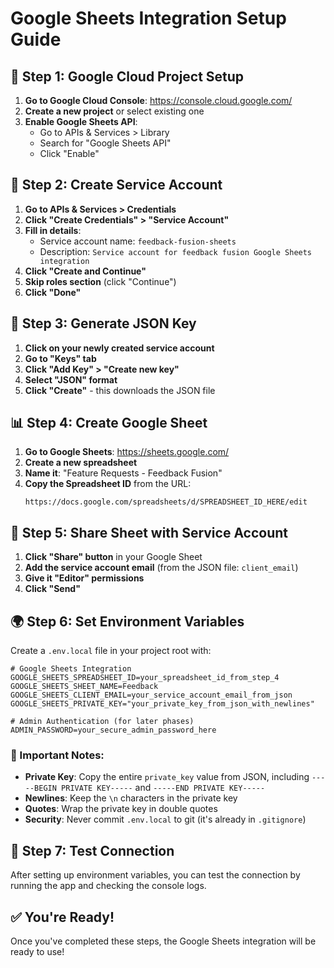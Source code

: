 # Google Sheets Integration Setup Guide

## 🔧 Step 1: Google Cloud Project Setup

1. **Go to Google Cloud Console**: https://console.cloud.google.com/
2. **Create a new project** or select existing one
3. **Enable Google Sheets API**:
   - Go to APIs & Services > Library
   - Search for "Google Sheets API"
   - Click "Enable"

## 🔑 Step 2: Create Service Account

1. **Go to APIs & Services > Credentials**
2. **Click "Create Credentials" > "Service Account"**
3. **Fill in details**:
   - Service account name: `feedback-fusion-sheets`
   - Description: `Service account for feedback fusion Google Sheets integration`
4. **Click "Create and Continue"**
5. **Skip roles section** (click "Continue")
6. **Click "Done"**

## 📜 Step 3: Generate JSON Key

1. **Click on your newly created service account**
2. **Go to "Keys" tab**
3. **Click "Add Key" > "Create new key"**
4. **Select "JSON" format**
5. **Click "Create"** - this downloads the JSON file

## 📊 Step 4: Create Google Sheet

1. **Go to Google Sheets**: https://sheets.google.com/
2. **Create a new spreadsheet**
3. **Name it**: "Feature Requests - Feedback Fusion"
4. **Copy the Spreadsheet ID** from the URL:
   ```
   https://docs.google.com/spreadsheets/d/SPREADSHEET_ID_HERE/edit
   ```

## 🔗 Step 5: Share Sheet with Service Account

1. **Click "Share" button** in your Google Sheet
2. **Add the service account email** (from the JSON file: `client_email`)
3. **Give it "Editor" permissions**
4. **Click "Send"**

## 🌍 Step 6: Set Environment Variables

Create a `.env.local` file in your project root with:

```env
# Google Sheets Integration
GOOGLE_SHEETS_SPREADSHEET_ID=your_spreadsheet_id_from_step_4
GOOGLE_SHEETS_SHEET_NAME=Feedback
GOOGLE_SHEETS_CLIENT_EMAIL=your_service_account_email_from_json
GOOGLE_SHEETS_PRIVATE_KEY="your_private_key_from_json_with_newlines"

# Admin Authentication (for later phases)
ADMIN_PASSWORD=your_secure_admin_password_here
```

### 📝 Important Notes:

- **Private Key**: Copy the entire `private_key` value from JSON, including `-----BEGIN PRIVATE KEY-----` and `-----END PRIVATE KEY-----`
- **Newlines**: Keep the `\n` characters in the private key
- **Quotes**: Wrap the private key in double quotes
- **Security**: Never commit `.env.local` to git (it's already in `.gitignore`)

## 🧪 Step 7: Test Connection

After setting up environment variables, you can test the connection by running the app and checking the console logs.

## ✅ You're Ready!

Once you've completed these steps, the Google Sheets integration will be ready to use! 
